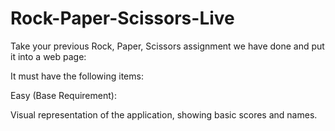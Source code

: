 # Rock-Paper-Scissors-Live

Take your previous Rock, Paper, Scissors assignment we have done and put it into a web page:


It must have the following items:


Easy (Base Requirement):

Visual representation of the application, showing basic scores and names.
 
